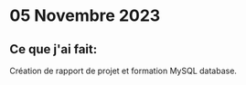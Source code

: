 # 05 Novembre 2023

## Ce que j'ai fait:

Création de rapport de projet et formation MySQL database.
